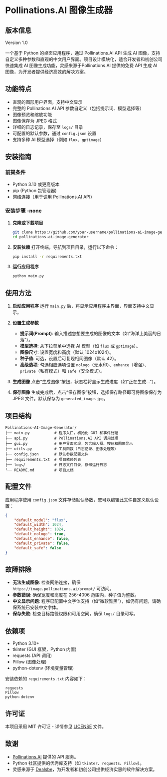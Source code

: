 # Pollinations.AI 图像生成器

## 版本信息
Version 1.0



一个基于 Python 的桌面应用程序，通过 Pollinations.AI API 生成 AI 图像，支持自定义多种参数和直观的中文用户界面。项目设计模块化，适合开发者和初创公司快速集成 AI 图像生成功能，灵感来源于Pollinations.AI 提供的免费 API 生成 AI 图像，为开发者提供经济高效的解决方案。

## 功能特点

- 直观的图形用户界面，支持中文显示
- 完整的 Pollinations.AI API 参数自定义（包括提示词、模型选择等）
- 图像预览和缩放功能
- 图像保存为 JPEG 格式
- 详细的日志记录，保存至 `logs/` 目录
- 可配置的默认参数，通过 `config.json` 设置
- 支持多种 AI 模型选择（例如 `flux`、`gptimage`）

## 安装指南

### 前提条件
- Python 3.10 或更高版本
- pip (Python 包管理器)
- 网络连接（用于调用 Pollinations.AI API）

### 安装步骤 -none

1. **克隆或下载项目**

   ```bash
   git clone https://github.com/your-username/pollinations-ai-image-generator.git
   cd pollinations-ai-image-generator
   ```

2. **安装依赖**
   打开终端，导航到项目目录，运行以下命令：
   ```bash
   pip install -r requirements.txt
   ```

3. **运行应用程序**
   ```bash
   python main.py
   ```

## 使用方法

1. **启动应用程序**
   运行 `main.py` 后，将显示应用程序主界面，界面支持中文显示。

2. **设置生成参数**
   - **提示词(Prompt)**: 输入描述您想要生成的图像的文本（如“海洋上美丽的日落”）。
   - **模型选择**: 从下拉菜单中选择 AI 模型（如 `flux` 或 `gptimage`）。
   - **图像尺寸**: 设置宽度和高度（默认 1024x1024）。
   - **种子值**: 可选，设置后可复现相同图像（默认 42）。
   - **高级选项**: 勾选相应选项设置 `nologo`（无水印）、`enhance`（增强）、`private`（私有模式）和 `safe`（安全模式）。

3. **生成图像**
   点击“生成图像”按钮，状态栏将显示生成进度（如“正在生成...”）。

4. **保存图像**
   生成完成后，点击“保存图像”按钮，选择保存路径即可将图像保存为 JPEG 文件。默认保存为 `generated_image.jpg`。

## 项目结构

```
Pollinations-AI-Image-Generator/
├── main.py           # 程序入口，初始化 GUI 和事件处理
├── api.py            # Pollinations.AI API 调用处理
├── gui.py            # 用户界面实现，包含输入框、按钮和图像显示
├── utils.py          # 工具函数（日志记录、图像处理等）
├── config.json       # 默认参数配置文件
├── requirements.txt  # 项目依赖列表
├── logs/             # 日志文件目录，存储运行日志
└── README.md         # 项目文档
```

## 配置文件

应用程序使用 `config.json` 文件存储默认参数，您可以编辑此文件自定义默认设置：

```json
{
    "default_model": "flux",
    "default_width": 1024,
    "default_height": 1024,
    "default_nologo": true,
    "default_enhance": false,
    "default_private": false,
    "default_safe": false
}
```

## 故障排除

- **无法生成图像**: 检查网络连接，确保 `https://image.pollinations.ai/prompt/` 可访问。
- **参数错误**: 确保宽度和高度在 256-4096 范围内，种子值为整数。
- **中文显示问题**: 程序已配置中文字体支持（如“微软雅黑”），如仍有问题，请确保系统已安装中文字体。
- **保存失败**: 检查目标路径权限和可用空间，确保 `logs/` 目录可写。

## 依赖项

- Python 3.10+
- tkinter (GUI 框架，Python 内置)
- requests (API 调用)
- Pillow (图像处理)
- python-dotenv (环境变量管理)

安装依赖的 `requirements.txt` 内容如下：
```
requests
Pillow
python-dotenv
```

## 许可证

本项目采用 MIT 许可证 - 详情参见 [LICENSE](LICENSE) 文件。

## 致谢

- [Pollinations.AI](https://pollinations.ai/) 提供的 API 服务。
- Python 社区提供的优秀库支持（如 `tkinter`、`requests`、`Pillow`）。
- 灵感来源于 [Dealsbe](https://dealsbe.com)，为开发者和初创公司提供经济实惠的软件解决方案。
